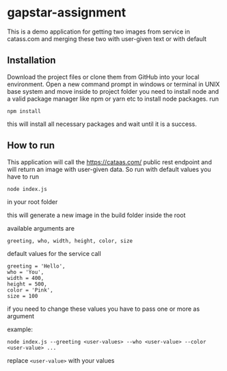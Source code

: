 # gapstar-assignment
This is a demo application for getting two images from service in catass.com and merging these two with user-given text or with default 

## Installation
Download the project files or clone them from GitHub into your local environment. Open a new command prompt in windows or terminal in UNIX base system and move inside to project folder
you need to install node and a valid package manager like npm or yarn etc to install node packages.
run
```
npm install
```
this will install all necessary packages and wait until it is a success.

## How to run
This application will call the https://cataas.com/ public rest endpoint and will return an image with user-given data. So run with default values you have to run 
```
node index.js 
```
in your root folder

this will generate a new image in the build folder inside the root 

available arguments are 
```
greeting, who, width, height, color, size
```

default values for the service call 
```
greeting = 'Hello', 
who = 'You',
width = 400,
height = 500,
color = 'Pink',
size = 100
```

if you need to change these values you have to pass one or more as argument 

example:
```
node index.js --greeting <user-values> --who <user-value> --color <user-value> ...
```
replace ```<user-value>``` with your values
